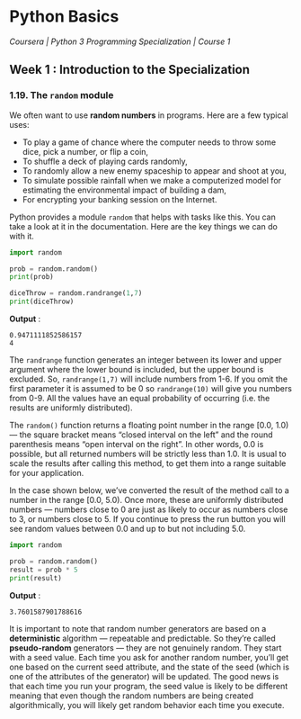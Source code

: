 # Python Basics
*Coursera | Python 3 Programming Specialization | Course 1*

## Week 1 : Introduction to the Specialization
### 1.19. The `random` module

We often want to use **random numbers** in programs. Here are a few typical uses:

* To play a game of chance where the computer needs to throw some dice, pick a number, or flip a coin,
* To shuffle a deck of playing cards randomly,
* To randomly allow a new enemy spaceship to appear and shoot at you,
* To simulate possible rainfall when we make a computerized model for estimating the environmental impact of building a dam,
* For encrypting your banking session on the Internet.

Python provides a module `random` that helps with tasks like this. You can take a look at it in the documentation. Here are the key things we can do with it.

```python
import random

prob = random.random()
print(prob)

diceThrow = random.randrange(1,7)
print(diceThrow)
```

**Output** :

```
0.9471111852586157
4
```


The `randrange` function generates an integer between its lower and upper argument where the lower bound is included, but the upper bound is excluded. So, `randrange(1,7)` will include numbers from 1-6. If you omit the first parameter it is assumed to be 0 so `randrange(10)` will give you numbers from 0-9. All the values have an equal probability of occurring (i.e. the results are uniformly distributed).

The `random()` function returns a floating point number in the range [0.0, 1.0) — the square bracket means “closed interval on the left” and the round parenthesis means “open interval on the right”. In other words, 0.0 is possible, but all returned numbers will be strictly less than 1.0. It is usual to scale the results after calling this method, to get them into a range suitable for your application.

In the case shown below, we’ve converted the result of the method call to a number in the range [0.0, 5.0). Once more, these are uniformly distributed numbers — numbers close to 0 are just as likely to occur as numbers close to 3, or numbers close to 5. If you continue to press the run button you will see random values between 0.0 and up to but not including 5.0.



```python
import random

prob = random.random()
result = prob * 5
print(result)
```

**Output** :

```
3.7601587901788616
```

It is important to note that random number generators are based on a **deterministic** algorithm — repeatable and predictable. So they’re called **pseudo-random** generators — they are not genuinely random. They start with a seed value. Each time you ask for another random number, you’ll get one based on the current seed attribute, and the state of the seed (which is one of the attributes of the generator) will be updated. The good news is that each time you run your program, the seed value is likely to be different meaning that even though the random numbers are being created algorithmically, you will likely get random behavior each time you execute.
